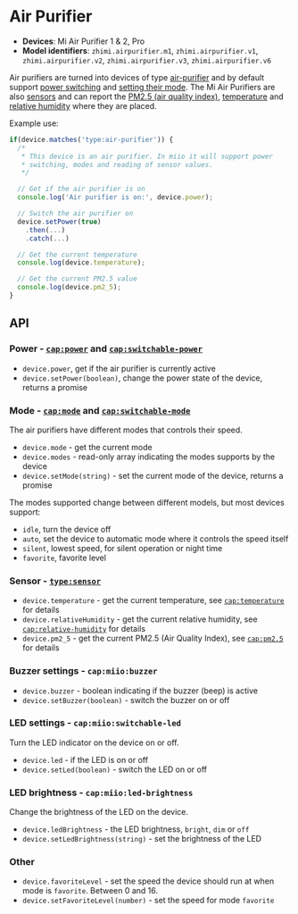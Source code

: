 # Air Purifier

* **Devices**: Mi Air Purifier 1 & 2, Pro
* **Model identifiers**: `zhimi.airpurifier.m1`, `zhimi.airpurifier.v1`, `zhimi.airpurifier.v2`, `zhimi.airpurifier.v3`, `zhimi.airpurifier.v6`

Air purifiers are turned into devices of type [air-purifier][air-purifier]
and by default support [power switching][switchable-power] and [setting their mode][switchable-mode]. The Mi Air
Purifiers are also [sensors][sensor] and can report the [PM2.5 (air quality index)][pm2.5],
[temperature][temp] and [relative humidity][humidity] where they are placed.

Example use:

```javascript
if(device.matches('type:air-purifier')) {
  /*
   * This device is an air purifier. In miio it will support power
   * switching, modes and reading of sensor values.
   */

  // Get if the air purifier is on
  console.log('Air purifier is on:', device.power);

  // Switch the air purifier on
  device.setPower(true)
    .then(...)
    .catch(...)

  // Get the current temperature
  console.log(device.temperature);

  // Get the current PM2.5 value
  console.log(device.pm2_5);
}
```

## API

### Power - [`cap:power`][power] and [`cap:switchable-power`][switchable-power]

* `device.power`, get if the air purifier is currently active
* `device.setPower(boolean)`, change the power state of the device, returns a promise

### Mode - [`cap:mode`][mode] and [`cap:switchable-mode`][switchable-mode]

The air purifiers have different modes that controls their speed.

* `device.mode` - get the current mode
* `device.modes` - read-only array indicating the modes supports by the device
* `device.setMode(string)` - set the current mode of the device, returns a promise

The modes supported change between different models, but most devices support:

* `idle`, turn the device off
* `auto`, set the device to automatic mode where it controls the speed itself
* `silent`, lowest speed, for silent operation or night time
* `favorite`, favorite level

### Sensor - [`type:sensor`][sensor]

* `device.temperature` - get the current temperature, see [`cap:temperature`][temp] for details
* `device.relativeHumidity` - get the current relative humidity, see [`cap:relative-humidity`][humidity] for details
* `device.pm2_5` - get the current PM2.5 (Air Quality Index), see [`cap:pm2.5`][pm2.5] for details

### Buzzer settings - `cap:miio:buzzer`

* `device.buzzer` - boolean indicating if the buzzer (beep) is active
* `device.setBuzzer(boolean)` - switch the buzzer on or off

### LED settings - `cap:miio:switchable-led`

Turn the LED indicator on the device on or off.

* `device.led` - if the LED is on or off
* `device.setLed(boolean)` - switch the LED on or off

### LED brightness - `cap:miio:led-brightness`

Change the brightness of the LED on the device.

* `device.ledBrightness` - the LED brightness, `bright`, `dim` or `off`
* `device.setLedBrightness(string)` - set the brightness of the LED

### Other

* `device.favoriteLevel` - set the speed the device should run at when mode is `favorite`. Between 0 and 16.
* `device.setFavoriteLevel(number)` - set the speed for mode `favorite`

[air-purifier]: http://abstract-things.readthedocs.io/en/latest/climate/air-purifiers.html
[sensor]: http://abstract-things.readthedocs.io/en/latest/sensors/index.html
[power]: http://abstract-things.readthedocs.io/en/latest/common/power.html
[switchable-power]: http://abstract-things.readthedocs.io/en/latest/common/switchable-power.html
[mode]: http://abstract-things.readthedocs.io/en/latest/common/mode.html
[switchable-mode]: http://abstract-things.readthedocs.io/en/latest/common/switchable-mode.html
[pm2.5]: http://abstract-things.readthedocs.io/en/latest/sensors/pm2.5.html
[temp]: http://abstract-things.readthedocs.io/en/latest/sensors/temperature.html
[humidity]: http://abstract-things.readthedocs.io/en/latest/sensors/relative-humidity.html
